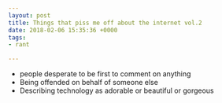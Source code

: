 ```yaml
---
layout: post
title: Things that piss me off about the internet vol.2
date: 2018-02-06 15:35:36 +0000
tags:
- rant

---
```

* people desperate to be first to comment on anything
* Being offended on behalf of someone else
* Describing technology as adorable or beautiful or gorgeous